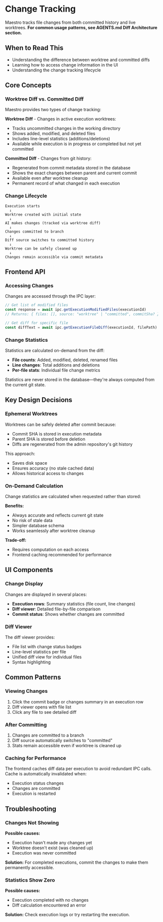 # Change Tracking

Maestro tracks file changes from both committed history and live worktrees. **For common usage patterns, see AGENTS.md Diff Architecture section.**

## When to Read This

- Understanding the difference between worktree and committed diffs
- Learning how to access change information in the UI
- Understanding the change tracking lifecycle

## Core Concepts

### Worktree Diff vs. Committed Diff

Maestro provides two types of change tracking:

**Worktree Diff** - Changes in active execution worktrees:
- Tracks uncommitted changes in the working directory
- Shows added, modified, and deleted files
- Includes line-level statistics (additions/deletions)
- Available while execution is in progress or completed but not yet committed

**Committed Diff** - Changes from git history:
- Regenerated from commit metadata stored in the database
- Shows the exact changes between parent and current commit
- Available even after worktree cleanup
- Permanent record of what changed in each execution

### Change Lifecycle

```
Execution starts
  ↓
Worktree created with initial state
  ↓
AI makes changes (tracked via worktree diff)
  ↓
Changes committed to branch
  ↓
Diff source switches to committed history
  ↓
Worktree can be safely cleaned up
  ↓
Changes remain accessible via commit metadata
```

## Frontend API

### Accessing Changes

Changes are accessed through the IPC layer:

```typescript
// Get list of modified files
const response = await ipc.getExecutionModifiedFiles(executionId)
// Returns: { files: [], source: "worktree" | "committed", commitSha? }

// Get diff for specific file
const diffText = await ipc.getExecutionFileDiff(executionId, filePath)
```

### Change Statistics

Statistics are calculated on-demand from the diff:

- **File counts**: Added, modified, deleted, renamed files
- **Line changes**: Total additions and deletions
- **Per-file stats**: Individual file change metrics

Statistics are never stored in the database—they're always computed from the current git state.

## Key Design Decisions

### Ephemeral Worktrees

Worktrees can be safely deleted after commit because:

- Commit SHA is stored in execution metadata
- Parent SHA is stored before deletion
- Diffs are regenerated from the admin repository's git history

This approach:
- Saves disk space
- Ensures accuracy (no stale cached data)
- Allows historical access to changes

### On-Demand Calculation

Change statistics are calculated when requested rather than stored:

**Benefits:**
- Always accurate and reflects current git state
- No risk of stale data
- Simpler database schema
- Works seamlessly after worktree cleanup

**Trade-off:**
- Requires computation on each access
- Frontend caching recommended for performance

## UI Components

### Change Display

Changes are displayed in several places:

- **Execution rows**: Summary statistics (file count, line changes)
- **Diff viewer**: Detailed file-by-file comparison
- **Commit status**: Shows whether changes are committed

### Diff Viewer

The diff viewer provides:
- File list with change status badges
- Line-level statistics per file
- Unified diff view for individual files
- Syntax highlighting

## Common Patterns

### Viewing Changes

1. Click the commit badge or changes summary in an execution row
2. Diff viewer opens with file list
3. Click any file to see detailed diff

### After Committing

1. Changes are committed to a branch
2. Diff source automatically switches to "committed"
3. Stats remain accessible even if worktree is cleaned up

### Caching for Performance

The frontend caches diff data per execution to avoid redundant IPC calls. Cache is automatically invalidated when:
- Execution status changes
- Changes are committed
- Execution is restarted

## Troubleshooting

### Changes Not Showing

**Possible causes:**
- Execution hasn't made any changes yet
- Worktree doesn't exist (was cleaned up)
- Execution was never committed

**Solution:** For completed executions, commit the changes to make them permanently accessible.

### Statistics Show Zero

**Possible causes:**
- Execution completed with no changes
- Diff calculation encountered an error

**Solution:** Check execution logs or try restarting the execution.
